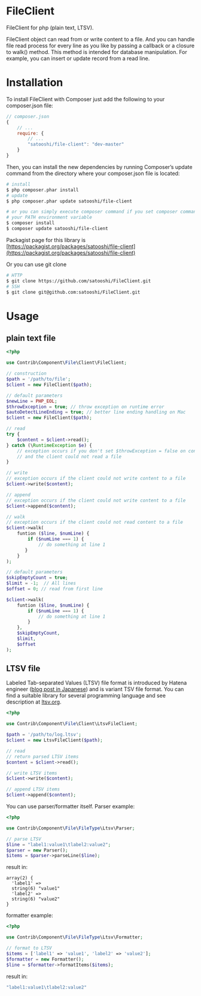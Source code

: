 FileClient
==========

FileClient for php (plain text, LTSV).

FileClient object can read  from or write content to a file. And you can handle file read process for every line as you like by passing a callback or a closure to walk() method. This method is intended for database manipulation. For example, you can insert or update record from a read line.

# Installation

To install FileClient with Composer just add the following to your composer.json file:

```js
// composer.json
{
    // ...
    require: {
        // ...
        "satooshi/file-client": "dev-master"
    }
}
```

Then, you can install the new dependencies by running Composer’s update command from the directory where your composer.json file is located:

```sh
# install
$ php composer.phar install
# update
$ php composer.phar update satooshi/file-client

# or you can simply execute composer command if you set composer command to
# your PATH environment variable
$ composer install
$ composer update satooshi/file-client
```

Packagist page for this library is [https://packagist.org/packages/satooshi/file-client](https://packagist.org/packages/satooshi/file-client)

Or you can use git clone

```sh
# HTTP
$ git clone https://github.com/satooshi/FileClient.git
# SSH
$ git clone git@github.com:satooshi/FileClient.git
```

# Usage

## plain text file
```php
<?php

use Contrib\Component\File\Client\FileClient;

// construction
$path = '/path/to/file';
$client = new FileClient($path);

// default parameters
$newLine = PHP_EOL;
$throwException = true; // throw exception on runtime error
$autoDetectLineEnding = true; // better line ending handling on Mac
$client = new FileClient($path);

// read
try {
    $content = $client->read();
} catch (\RuntimeException $e) {
    // exception occurs if you don't set $throwException = false on construction
    // and the client could not read a file
}

// write
// exception occurs if the client could not write content to a file
$client->write($content);

// append
// exception occurs if the client could not write content to a file
$client->append($content);

// walk
// exception occurs if the client could not read content to a file
$client->walk(
    funtion ($line, $numLine) {
        if ($numLine === 1) {
            // do something at line 1
       }
    }
);

// default parameters
$skipEmptyCount = true; 
$limit = -1;  // All lines
$offset = 0; // read from first line

$client->walk(
    funtion ($line, $numLine) {
        if ($numLine === 1) {
            // do something at line 1
        }
    },
    $skipEmptyCount,
    $limit,
    $offset
);
```

## LTSV file

Labeled Tab-separated Values (LTSV) file format is introduced by Hatena engineer ([blog post in Japanese](http://stanaka.hatenablog.com/entry/2013/02/05/214833)) and is variant TSV file format. You can find a suitable library for several programming language and see description at [ltsv.org](http://ltsv.org/).

```php
<?php

use Contrib\Component\File\Client\LtsvFileClient;

$path = '/path/to/log.ltsv';
$client = new LtsvFileClient($path);

// read
// return parsed LTSV items
$content = $client->read();

// write LTSV items
$client->write($content);

// append LTSV items
$client->append($content);
```

You can use parser/formatter itself. Parser example:

```php
<?php

use Contrib\Component\File\FileType\Ltsv\Parser;

// parse LTSV
$line = "label1:value1\tlabel2:value2";
$parser = new Parser();
$items = $parser->parseLine($line);
```

result in:

```
array(2) {
  'label1' =>
  string(6) "value1"
  'label2' =>
  string(6) "value2"
}

```

formatter example:

```php
<?php

use Contrib\Component\File\FileType\Ltsv\Formatter;

// format to LTSV
$items = ['label1' => 'value1', 'label2' => 'value2'];
$formatter = new Formatter();
$line = $formatter->formatItems($items);
```

result in:

```php
"label1:value1\tlabel2:value2"
```